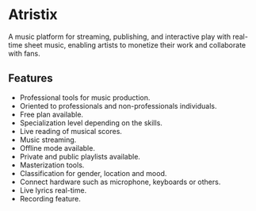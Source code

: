 # Atristix
 A music platform for streaming, publishing, and interactive play with real-time sheet music, enabling artists to monetize their work and collaborate with fans.

## Features
- Professional tools for music production.
- Oriented to professionals and non-professionals individuals.
- Free plan available.
- Specialization level depending on the skills.
- Live reading of musical scores.
- Music streaming.
- Offline mode available.
- Private and public playlists available.
- Masterization tools.
- Classification for gender, location and mood.
- Connect hardware such as microphone, keyboards or others.
- Live lyrics real-time.
- Recording feature.
